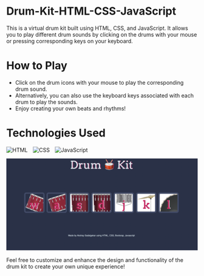 # Drum-Kit-HTML-CSS-JavaScript

This is a virtual drum kit built using HTML, CSS, and JavaScript. It allows you to play different drum sounds by clicking on the drums with your mouse or pressing corresponding keys on your keyboard.

# How to Play
- Click on the drum icons with your mouse to play the corresponding drum sound.
- Alternatively, you can also use the keyboard keys associated with each drum to play the sounds.
- Enjoy creating your own beats and rhythms!

# Technologies Used
<p align="left">
<img  alt="HTML" width="40px" style="padding-right:10px;" src="https://cdn.jsdelivr.net/gh/devicons/devicon/icons/html5/html5-plain.svg" />
<img  alt="CSS" width="40px" style="padding-right:10px;" src="https://cdn.jsdelivr.net/gh/devicons/devicon/icons/css3/css3-plain.svg" />
<img  alt="JavaScript" width="40px" style="padding-right:10px;" src="https://cdn.jsdelivr.net/gh/devicons/devicon/icons/javascript/javascript-plain.svg" />
</p>

![Image](https://github.com/akshaysadalgekar03/Drum-Kit-HTML-CSS-JavaScript/raw/main/Screen%20Shot%202023-06-23%20at%207.13.34%20PM.png)




Feel free to customize and enhance the design and functionality of the drum kit to create your own unique experience!
